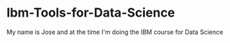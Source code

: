 # Ibm-Tools-for-Data-Science

My name is Jose and at the time I'm doing the IBM course for Data Science
